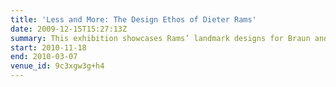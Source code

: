 ```yaml
---
title: 'Less and More: The Design Ethos of Dieter Rams'
date: 2009-12-15T15:27:13Z
summary: This exhibition showcases Rams’ landmark designs for Braun and furniture manufacturer Vitsœ, examines how Rams’ design ethos inspired Braun’s entire product range for over 40 years, and assess his lasting influence on today’s design landscape.
start: 2010-11-18
end: 2010-03-07
venue_id: 9c3xgw3g+h4
---
```

